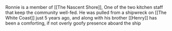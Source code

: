 Ronnie is a member of [[The Nascent Shore]], One of the two kitchen staff that keep the community well-fed. He was pulled from a shipwreck on [[The White Coast]] just 5 years ago, and along with his brother [[Henry]] has been a comforting, if not overly goofy presence aboard the ship